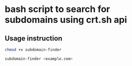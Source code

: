 # bash script to search for subdomains using crt.sh api

## Usage instruction 

```bash
chmod +x subdomain-finder
```
```bash
subdomain-finder <example.com>
```

